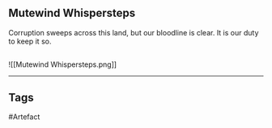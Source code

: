 ## Mutewind Whispersteps
Corruption sweeps across this land,
but our bloodline is clear.
It is our duty to keep it so.
## 
![[Mutewind Whispersteps.png]]

---
## Tags
#Artefact